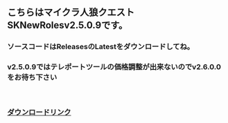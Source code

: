 ## こちらはマイクラ人狼クエストSKNewRolesv2.5.0.9です。
### ソースコードはReleasesのLatestをダウンロードしてね。
### v2.5.0.9ではテレポートツールの価格調整が出来ないのでv2.6.0.0をお待ち下さい
<br>
<h3>
  <a href="https://sakitibi.github.io/12nin.com/SKNewRoles">ダウンロードリンク</a>
</h3>
